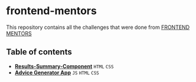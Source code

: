 # frontend-mentors

This repository contains all the challenges that were done from [FRONTEND MENTORS](https://www.frontendmentor.io/challenges/)


## Table of contents

- [**Results-Summary-Component**](https://github.com/Sushmita-Ghosh/frontend-mentors/blob/master/results-summary-component-main/README-template.md)   ```HTML``` ```CSS```
- [**Advice Generator App**](https://github.com/Sushmita-Ghosh/frontend-mentors/tree/master/advice-generator-app-main) ```JS``` ```HTML``` ```CSS```
